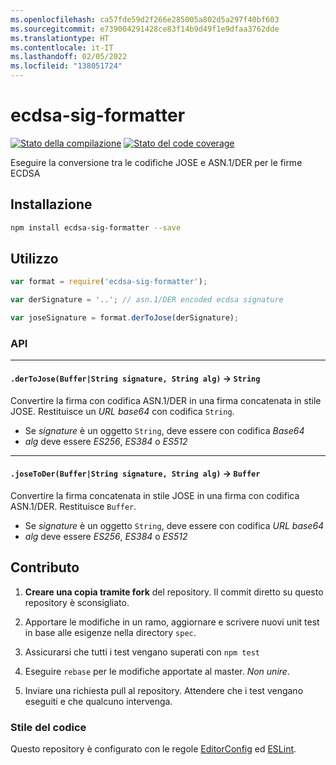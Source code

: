 ```yaml
---
ms.openlocfilehash: ca57fde59d2f266e285005a802d5a297f40bf603
ms.sourcegitcommit: e739004291428ce83f14b9d49f1e9dfaa3762dde
ms.translationtype: HT
ms.contentlocale: it-IT
ms.lasthandoff: 02/05/2022
ms.locfileid: "138051724"
---
```

# <a name="ecdsa-sig-formatter"></a>ecdsa-sig-formatter

[![Stato della compilazione](https://travis-ci.org/Brightspace/node-ecdsa-sig-formatter.svg?branch=master)](https://travis-ci.org/Brightspace/node-ecdsa-sig-formatter) [![Stato del code coverage](https://coveralls.io/repos/Brightspace/node-ecdsa-sig-formatter/badge.svg)](https://coveralls.io/r/Brightspace/node-ecdsa-sig-formatter)

Eseguire la conversione tra le codifiche JOSE e ASN.1/DER per le firme ECDSA

## <a name="install"></a>Installazione
```sh
npm install ecdsa-sig-formatter --save
```

## <a name="usage"></a>Utilizzo
```js
var format = require('ecdsa-sig-formatter');

var derSignature = '..'; // asn.1/DER encoded ecdsa signature

var joseSignature = format.derToJose(derSignature);

```

### <a name="api"></a>API

---

#### <a name="dertojosebufferstring-signature-string-alg---string"></a>`.derToJose(Buffer|String signature, String alg)` -> `String`

Convertire la firma con codifica ASN.1/DER in una firma concatenata in stile JOSE.
Restituisce un _URL base64_ con codifica `String`.

* Se _signature_ è un oggetto `String`, deve essere con codifica _Base64_
* _alg_ deve essere _ES256_, _ES384_ o _ES512_

---

#### <a name="josetoderbufferstring-signature-string-alg---buffer"></a>`.joseToDer(Buffer|String signature, String alg)` -> `Buffer`

Convertire la firma concatenata in stile JOSE in una firma con codifica ASN.1/DER. Restituisce `Buffer`.

* Se _signature_ è un oggetto `String`, deve essere con codifica _URL base64_
* _alg_ deve essere _ES256_, _ES384_ o _ES512_

## <a name="contributing"></a>Contributo

1. **Creare una copia tramite fork** del repository. Il commit diretto su questo repository è sconsigliato.

2. Apportare le modifiche in un ramo, aggiornare e scrivere nuovi unit test in base alle esigenze nella directory `spec`.

3. Assicurarsi che tutti i test vengano superati con `npm test`

4. Eseguire `rebase` per le modifiche apportate al master. *Non unire*.

5. Inviare una richiesta pull al repository. Attendere che i test vengano eseguiti e che qualcuno intervenga.

### <a name="code-style"></a>Stile del codice

Questo repository è configurato con le regole [EditorConfig][EditorConfig] ed [ESLint][ESLint].

[EditorConfig]: http://editorconfig.org/
[ESLint]: http://eslint.org

